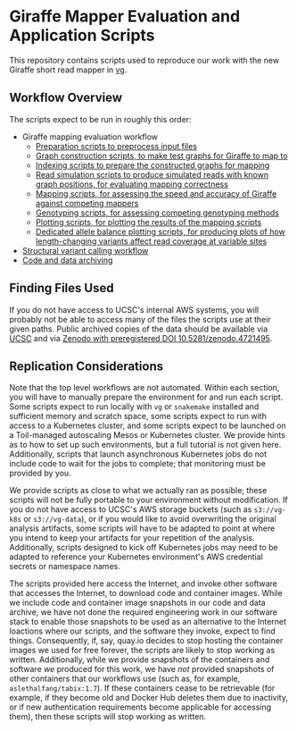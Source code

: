 # Giraffe Mapper Evaluation and Application Scripts

This repository contains scripts used to reproduce our work with the new Giraffe short read mapper in [vg](https://github.com/vgteam/vg).

## Workflow Overview

The scripts expect to be run in roughly this order:

* Giraffe mapping evaluation workflow
    * [Preparation scripts to preprocess input files](scripts/prep)
    * [Graph construction scripts, to make test graphs for Giraffe to map to](scripts/construction)
    * [Indexing scripts to prepare the constructed graphs for mapping](scripts/indexing)
    * [Read simulation scripts to produce simulated reads with known graph positions, for evaluating mapping correctness](scripts/read_simulation)
    * [Mapping scripts, for assessing the speed and accuracy of Giraffe against competing mappers](scripts/mapping)
    * [Genotyping scripts, for assessing competing genotyping methods](scripts/genotyping)
    * [Plotting scripts, for plotting the results of the mapping scripts](scripts/plotting)
    * [Dedicated allele balance plotting scripts, for producing plots of how length-changing variants affect read coverage at variable sites](scripts/allele_balance_plot)
* [Structural variant calling workflow](scripts/sv)
* [Code and data archiving](scripts/archiving)

## Finding Files Used

If you do not have access to UCSC's internal AWS systems, you will probably not be able to access many of the files the scripts use at their given paths. Public archived copies of the data should be available via [UCSC](https://cglgenomics.ucsc.edu/giraffe-data/) and via [Zenodo with preregistered DOI 10.5281/zenodo.4721495](https://doi.org/10.5281/zenodo.4774364).

## Replication Considerations

Note that the top level workflows are not automated. Within each section, you will have to manually prepare the environment for and run each script. Some scripts expect to run locally with `vg` or `snakemake` installed and sufficient memory and scratch space, some scripts expect to run with access to a Kubernetes cluster, and some scripts expect to be launched on a Toil-managed autoscaling Mesos or Kubernetes cluster. We provide hints as to how to set up such environments, but a full tutorial is not given here. Additionally, scripts that launch asynchronous Kubernetes jobs do not include code to wait for the jobs to complete; that monitoring must be provided by you.

We provide scripts as close to what we actually ran as possible; these scripts will not be fully portable to your environment without modification. If you do not have access to UCSC's AWS storage buckets (such as `s3://vg-k8s` or `s3://vg-data`), or if you would like to avoid overwriting the original analysis artifacts, some scripts will have to be adapted to point at where you intend to keep your artifacts for your repetition of the analysis. Additionally, scripts designed to kick off Kubernetes jobs may need to be adapted to reference your Kubernetes environment's AWS credential secrets or namespace names.

The scripts provided here access the Internet, and invoke other software that accesses the Internet, to download code and container images. While we include code and container image snapshots in our code and data archive, we have not done the required engineering work in our software stack to enable those snapshots to be used as an alternative to the Internet loactions where our scripts, and the software they invoke, expect to find things. Consequently, if, say, quay.io decides to stop hosting the container images we used for free forever, the scripts are likely to stop working as written. Additionally, while we provide snapshots of the containers and software *we* produced for this work, we have *not* provided snapshots of other containers that our workflows use (such as, for example, `aslethalfang/tabix:1.7`). If these containers cease to be retrievable (for example, if they become old and Docker Hub deletes them due to inactivity, or if new authentication requirements become applicable for accessing them), then these scripts will stop working as written.
